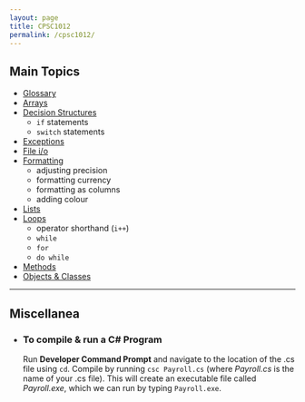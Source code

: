 ```yaml
---
layout: page
title: CPSC1012
permalink: /cpsc1012/
---
```


## Main Topics
- [Glossary](./glossary)
- [Arrays](./arrays)
- [Decision Structures](./decisionstructures)
  - `if` statements
  - `switch` statements
- [Exceptions](./exceptions)
- [File i/o](./fileIO)
- [Formatting](./formatting)
  - adjusting precision
  - formatting currency
  - formatting as columns
  - adding colour
- [Lists](./lists)
- [Loops](./loops)
  - operator shorthand (`i++`)
  - `while`
  - `for`
  - `do while`
- [Methods](./methods)
- [Objects & Classes](./objects)


***

## Miscellanea

- ### To compile & run a C# Program

   Run **Developer Command Prompt** and navigate to the location of the .cs file using `cd`.
   Compile by running ```csc Payroll.cs``` (where _Payroll.cs_ is the name of your .cs file).
   This will create an executable file called _Payroll.exe_, which we can run by typing ```Payroll.exe```.






